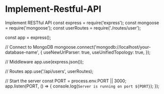 # Implement-Restful-API
Implement RESTful API
const express = require('express');
const mongoose = require('mongoose');
const userRoutes = require('./routes/user');

const app = express();

// Connect to MongoDB
mongoose.connect('mongodb://localhost/your-database-name', {
  useNewUrlParser: true,
  useUnifiedTopology: true,
});

// Middleware
app.use(express.json());

// Routes
app.use('/api/users', userRoutes);

// Start the server
const PORT = process.env.PORT || 3000;
app.listen(PORT, () => {
  console.log(`Server is running on port ${PORT}`);
});
